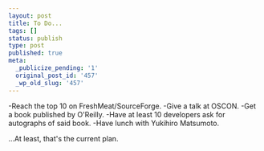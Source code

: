 ```yaml
---
layout: post
title: To Do...
tags: []
status: publish
type: post
published: true
meta:
  _publicize_pending: '1'
  original_post_id: '457'
  _wp_old_slug: '457'
---
```

-Reach the top 10 on FreshMeat/SourceForge.
-Give a talk at OSCON.
-Get a book published by O'Reilly.
-Have at least 10 developers ask for autographs of said book.
-Have lunch with Yukihiro Matsumoto.

...At least, that's the current plan.
